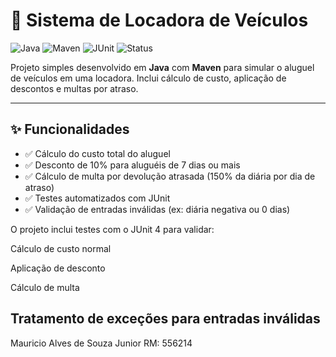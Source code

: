 # 🚗 Sistema de Locadora de Veículos

![Java](https://img.shields.io/badge/Java-1.8+-blue.svg)
![Maven](https://img.shields.io/badge/Maven-Build-lightgrey)
![JUnit](https://img.shields.io/badge/Tested%20with-JUnit%204-blue)
![Status](https://img.shields.io/badge/status-conclu%C3%ADdo-brightgreen)

Projeto simples desenvolvido em **Java** com **Maven** para simular o aluguel de veículos em uma locadora. Inclui cálculo de custo, aplicação de descontos e multas por atraso.

---

## ✨ Funcionalidades

- ✅ Cálculo do custo total do aluguel
- ✅ Desconto de 10% para aluguéis de 7 dias ou mais
- ✅ Cálculo de multa por devolução atrasada (150% da diária por dia de atraso)
- ✅ Testes automatizados com JUnit
- ✅ Validação de entradas inválidas (ex: diária negativa ou 0 dias)
  
O projeto inclui testes com o JUnit 4 para validar:

Cálculo de custo normal

Aplicação de desconto

Cálculo de multa

Tratamento de exceções para entradas inválidas
---



Mauricio Alves de Souza Junior 
RM: 556214
